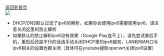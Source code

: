 [返回到首页](http://www.lede-project.com/)                  
[![](https://pic.downk.cc/item/5e6ee25ee83c3a1e3a3bddcc.png)](https://pic.downk.cc/item/5e6ee25ee83c3a1e3a3bddcc.png)          
* DHCP/DNS默认过滤了ipv6的解析，如果你会使用ipv6需要使用ipv6，请注意关闭这里的禁止解析                 
* 如果默认的禁止解析ipv6没有效果（Google Play连不上），请先尝试重启手机，重启后还是不行的话请手动关闭DHCP里的ipv6服务，LAN和WAN口与ipv6相关的设置也都关闭（具体可在youtube搜到openwrt关闭ipv6设置）                 
